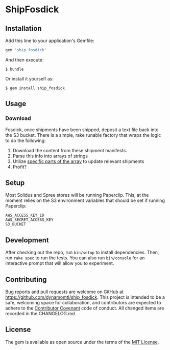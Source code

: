# ShipFosdick

## Installation

Add this line to your application's Gemfile:

```ruby
gem 'ship_fosdick'
```

And then execute:

    $ bundle

Or install it yourself as:

    $ gem install ship_fosdick

## Usage

### Download

Fosdick, once shipments have been shipped, deposit a text file back into the S3 bucket.
There is a simple, rake runable factory that wraps the logic to do the following:

1. Download the content from these shipment manifests.
1. Parse this info into arrays of strings
1. Utilize [specific parts of the array][1] to update relevant shipments
1. Profit?

## Setup

Most Solidus and Spree stores will be running Paperclip.
This, at the moment relies on the S3 environment variables that should be set if running Paperclip:

```
AWS_ACCESS_KEY_ID
AWS_SECRET_ACCESS_KEY
S3_BUCKET
```

## Development

After checking out the repo, run `bin/setup` to install dependencies.
Then, run `rake spec` to run the tests. You can also run `bin/console` for an interactive prompt that will allow you to experiment.

## Contributing

Bug reports and pull requests are welcome on GitHub at https://github.com/dynamomtl/ship_fosdick.
This project is intended to be a safe,
welcoming space for collaboration,
and contributors are expected to adhere to the [Contributor Covenant](http://contributor-covenant.org) code of conduct.
All changed items are recorded in the CHANGELOG.md

## License

The gem is available as open source under the terms of the [MIT License](http://opensource.org/licenses/MIT).

[1]: https://github.com/DynamoMTL/ship_fosdick/blob/master/lib/ship_fosdick/shipment_updater.rb#L11-L19

